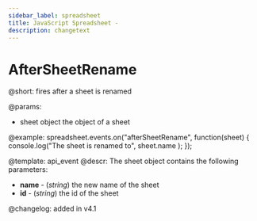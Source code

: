 ```yaml
---
sidebar_label: spreadsheet
title: JavaScript Spreadsheet - 
description: changetext
---
```


AfterSheetRename
=============

@short: fires after a sheet is renamed
	
@params:
- sheet     object  the object of a sheet


@example:
spreadsheet.events.on("afterSheetRename", function(sheet) {
    console.log("The sheet is renamed to", sheet.name );
});


@template:	api_event
@descr:
The sheet object contains the following parameters:

- **name** - (*string*) the new name of the sheet
- **id** - (*string*) the id of the sheet


@changelog: added in v4.1

